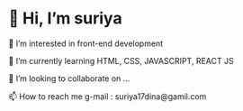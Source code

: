 <h1>👋 Hi, I’m suriya</h1>
<p>👀 I’m interested in front-end development</p>
<p>🌱 I’m currently learning HTML, CSS, JAVASCRIPT, REACT JS</p> 
<p>💞️ I’m looking to collaborate on ...</p>
<p>📫 How to reach me g-mail : suriya17dina@gamil.com</p>

<!---
suriya17code/suriya17code is a ✨ special ✨ repository because its `README.md` (this file) appears on your GitHub profile.
You can click the Preview link to take a look at your changes.
--->
